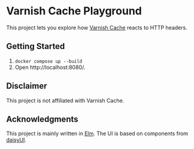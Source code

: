 # Varnish Cache Playground

This project lets you explore how [Varnish Cache](https://varnish-cache.org/) reacts to HTTP headers.

## Getting Started

1. `docker compose up --build`
2. Open http://localhost:8080/.

## Disclaimer

This project is not affiliated with Varnish Cache.

## Acknowledgments

This project is mainly written in [Elm](https://elm-lang.org/). The UI is based on components from [daisyUI](https://daisyui.com/).
